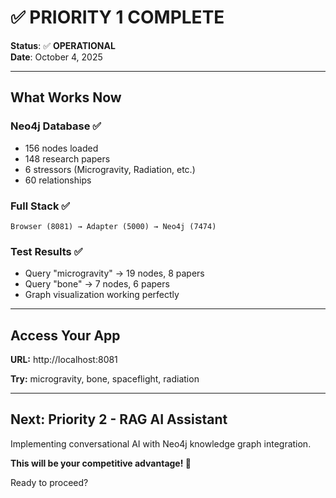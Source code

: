 # ✅ PRIORITY 1 COMPLETE

**Status**: ✅ **OPERATIONAL**  
**Date**: October 4, 2025

---

## What Works Now

### **Neo4j Database ✅**
- 156 nodes loaded
- 148 research papers
- 6 stressors (Microgravity, Radiation, etc.)
- 60 relationships

### **Full Stack ✅**
```
Browser (8081) → Adapter (5000) → Neo4j (7474)
```

### **Test Results ✅**
- Query "microgravity" → 19 nodes, 8 papers
- Query "bone" → 7 nodes, 6 papers
- Graph visualization working perfectly

---

## Access Your App

**URL:** http://localhost:8081

**Try:** microgravity, bone, spaceflight, radiation

---

## Next: Priority 2 - RAG AI Assistant

Implementing conversational AI with Neo4j knowledge graph integration.

**This will be your competitive advantage! 🚀**

Ready to proceed?
